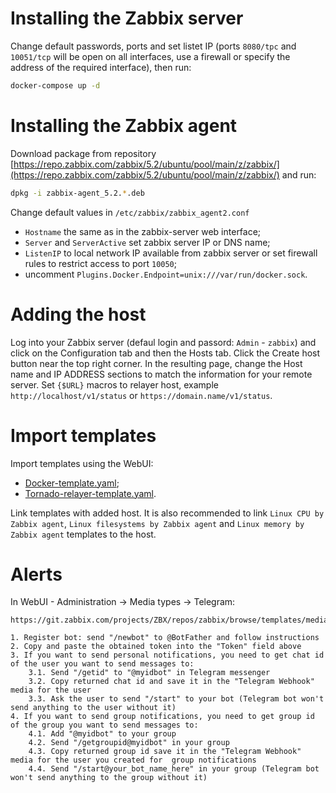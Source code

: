 # Installing the Zabbix server 

Change default passwords, ports and set listet IP (ports `8080/tpc` and `10051/tcp` will be open on all interfaces, use a firewall or specify the address of the required interface), then run:
```bash
docker-compose up -d
```

# Installing the Zabbix agent

Download package from repository [https://repo.zabbix.com/zabbix/5.2/ubuntu/pool/main/z/zabbix/](https://repo.zabbix.com/zabbix/5.2/ubuntu/pool/main/z/zabbix/) and run:
```bash
dpkg -i zabbix-agent_5.2.*.deb
```
Change default values in `/etc/zabbix/zabbix_agent2.conf`

* `Hostname` the same as in the zabbix-server web interface;
* `Server` and `ServerActive` set zabbix server IP or DNS name;
* `ListenIP` to local network IP available from zabbix server or set firewall rules to restrict access to port `10050`;
* uncomment `Plugins.Docker.Endpoint=unix:///var/run/docker.sock`.

# Adding the host

Log into your Zabbix server (defaul login and passord: `Admin` - `zabbix`) and click on the Configuration tab and then the Hosts tab. Click the Create host button near the top right corner. In the resulting page, change the Host name and IP ADDRESS sections to match the information for your remote server. Set `{$URL}` macros to relayer host, example `http://localhost/v1/status` or `https://domain.name/v1/status`.

# Import templates

Import templates using the WebUI: 
* [Docker-template.yaml](/monitoring/templates/Docker-template.yaml);
* [Tornado-relayer-template.yaml](/monitoring/templates/Tornado-relayer-template.yaml).

Link templates with added host. It is also recommended to link `Linux CPU by Zabbix agent`, `Linux filesystems by Zabbix agent` and `Linux memory by Zabbix agent` templates to the host. 

# Alerts

In WebUI - Administration -> Media types -> Telegram:
```
https://git.zabbix.com/projects/ZBX/repos/zabbix/browse/templates/media/telegram

1. Register bot: send "/newbot" to @BotFather and follow instructions
2. Copy and paste the obtained token into the "Token" field above
3. If you want to send personal notifications, you need to get chat id of the user you want to send messages to:
    3.1. Send "/getid" to "@myidbot" in Telegram messenger
    3.2. Copy returned chat id and save it in the "Telegram Webhook" media for the user
    3.3. Ask the user to send "/start" to your bot (Telegram bot won't send anything to the user without it)
4. If you want to send group notifications, you need to get group id of the group you want to send messages to:
    4.1. Add "@myidbot" to your group
    4.2. Send "/getgroupid@myidbot" in your group
    4.3. Copy returned group id save it in the "Telegram Webhook" media for the user you created for  group notifications
    4.4. Send "/start@your_bot_name_here" in your group (Telegram bot won't send anything to the group without it)
```